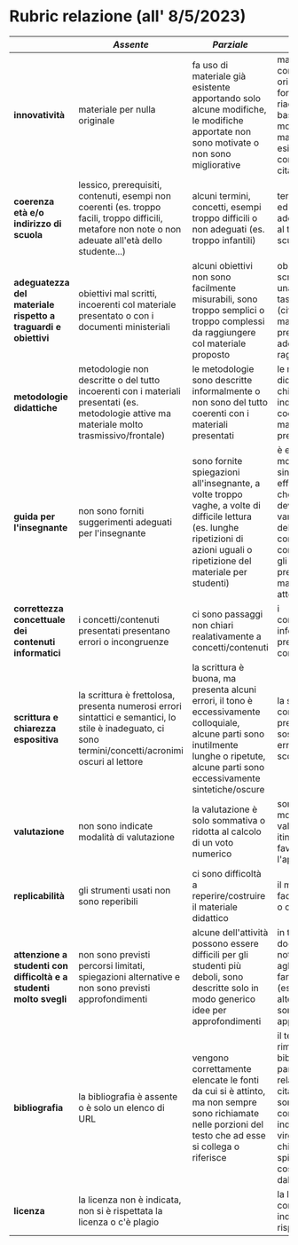 # Rubric relazione (all' 8/5/2023)

|  | **_Assente_** | **_Parziale_** | **_Adeguato_** | **_Adeguato++_** |
|---|---|---|---|---|
| **innovatività** | materiale per nulla originale | fa uso di materiale già esistente apportando solo alcune modifiche, le modifiche apportate non sono motivate o non sono migliorative | materiale completamente originale o fortemente riadattato (sulla base di scelte motivate), il materiale già esistente è correttamente citato | materiale originale creato/adattato sulla base di pregi e difetti individuati a seguito di una estesa ricerca e rassegna del materiale già esistente |
| **coerenza età e/o indirizzo di scuola** | lessico, prerequisiti, contenuti, esempi non coerenti (es. troppo facili, troppo difficili, metafore non note o non adeuate all'età dello studente...) | alcuni termini, concetti, esempi troppo difficili o non adeguati (es. troppo infantili) | termini, concetti ed esempi adeguati all'età e al tipo di scuola/indirizzo | termini, concetti, esempi propri e attenzione alla diversità culturale e di genere |
| **adeguatezza del materiale rispetto a traguardi e obiettivi** | obiettivi mal scritti, incoerenti col materiale presentato o con i documenti ministeriali | alcuni obiettivi non sono facilmente misurabili, sono troppo semplici o troppo complessi da raggiungere col materiale proposto | obiettivi ben scritti secondo una precisa tassonomia (citata), il materiale presentato è adeguato a raggiungerli |  |
| **metodologie didattiche** | metodologie non descritte o del tutto incoerenti con i materiali presentati (es. metodologie attive ma materiale molto trasmissivo/frontale) | le metodologie sono descritte informalmente o non sono del tutto coerenti con i materiali presentati | le metodologie didattiche sono chiaramente indicate e coerenti con il materiale presentato | si applicano moderne metodologie sulla base dei risultati della ricerca scientifica in didattica dell'Informatica |
| **guida per l'insegnante** | non sono forniti suggerimenti adeguati per l'insegnante | sono fornite spiegazioni all'insegnante, a volte troppo vaghe, a volte di difficile lettura (es. lunghe ripetizioni di azioni uguali o ripetizione del materiale per studenti) | è espresso in modo chiaro, sintetico ma efficace quello che l'insegnante deve fare nelle varie fasi dell'attività, i consigli su come condurre l'attività, gli aspetti a cui prestare maggiore attenzione |  |
| **correttezza concettuale dei contenuti informatici** | i concetti/contenuti presentati presentano errori o incongruenze | ci sono passaggi non chiari realativamente a concetti/contenuti | i concetti/contenuti informatici presentati sono corretti  | la lettura genera curiosità di approfondire concetti correlati |
| **scrittura e chiarezza espositiva** | la scrittura è frettolosa, presenta numerosi errori sintattici e semantici, lo stile è inadeguato, ci sono termini/concetti/acronimi oscuri al lettore | la scrittura è buona, ma presenta alcuni errori, il tono è eccessivamente colloquiale, alcune parti sono inutilmente lunghe o ripetute, alcune parti sono eccessivamente sintetiche/oscure | la scrittura è corretta, non presenta sostanzialmente errori, ha uno stile scorrevole | la scrittura è brillante e coinvolgente, tutti i termini/concetti/acronomi sono spiegati e sono presenti strumenti per aiutare la lettura (rimandi, glossari...) |
| **valutazione** | non sono indicate modalità di valutazione | la valutazione è solo sommativa o ridotta al calcolo di un voto numerico | sono previste modalità di valutaizone in itinere e per favorire l'apprendimento | vengono utilizzate modalità di valutazione formativa e continuativa innovative e divertenti |
| **replicabilità** | gli strumenti usati non sono reperibili | ci sono difficoltà a reperire/costruire il materiale didattico | il materiale è di facile reperibilità o costruzione |  |
| **attenzione a studenti con difficoltà e a studenti molto svegli** | non sono previsti percorsi limitati, spiegazioni alternative e non sono previsti approfondimenti | alcune dell'attività possono essere difficili per gli studenti più deboli, sono descritte solo in modo generico idee per approfondimenti | in tutto il documento si nota attenzione agli studenti che fanno più fatica (es. spiegazioni alternative) e sono previsti approfondimenti |  |
| **bibliografia** | la bibliografia è assente o è solo un elenco di URL | vengono correttamente elencate le fonti da cui si è attinto, ma non sempre sono richiamate nelle porzioni del testo che ad esse si collega o riferisce | il testo presenta rimandi alla bibliografie nelle parti del testo relative, le citazioni letterali sono correttamente indicate (es. tra virgolette), è chiaramente spiegato che cosa si è attinto dalle diverse fonti |  |
| **licenza** | la licenza non è indicata, non si è rispettata la licenza o c'è plagio |  | la licenza è correttamente indicata e rispettata |  |

